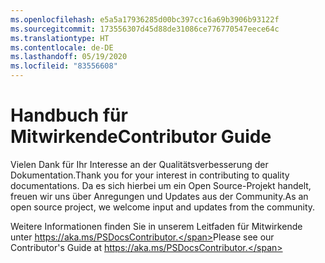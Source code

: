 ```yaml
---
ms.openlocfilehash: e5a5a17936285d00bc397cc16a69b3906b93122f
ms.sourcegitcommit: 173556307d45d88de31086ce776770547eece64c
ms.translationtype: HT
ms.contentlocale: de-DE
ms.lasthandoff: 05/19/2020
ms.locfileid: "83556608"
---
```

# <a name="contributor-guide"></a><span data-ttu-id="476a0-101">Handbuch für Mitwirkende</span><span class="sxs-lookup"><span data-stu-id="476a0-101">Contributor Guide</span></span>

<span data-ttu-id="476a0-102">Vielen Dank für Ihr Interesse an der Qualitätsverbesserung der Dokumentation.</span><span class="sxs-lookup"><span data-stu-id="476a0-102">Thank you for your interest in contributing to quality documentations.</span></span>
<span data-ttu-id="476a0-103">Da es sich hierbei um ein Open Source-Projekt handelt, freuen wir uns über Anregungen und Updates aus der Community.</span><span class="sxs-lookup"><span data-stu-id="476a0-103">As an open source project, we welcome input and updates from the community.</span></span>

<span data-ttu-id="476a0-104">Weitere Informationen finden Sie in unserem Leitfaden für Mitwirkende unter https://aka.ms/PSDocsContributor.</span><span class="sxs-lookup"><span data-stu-id="476a0-104">Please see our Contributor's Guide at https://aka.ms/PSDocsContributor.</span></span>
